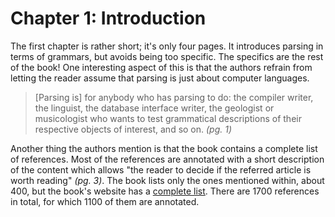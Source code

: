# Chapter 1: Introduction

The first chapter is rather short; it's only four pages. It introduces
parsing in terms of grammars, but avoids being too specific. The
specifics are the rest of the book! One interesting aspect of this is
that the authors refrain from letting the reader assume that parsing
is just about computer languages. 

> [Parsing is] for anybody who has parsing to do: the compiler writer,
the linguist, the database interface writer, the geologist or
musicologist who wants to test grammatical descriptions of their
respective objects of interest, and so on. *(pg. 1)*

Another thing the authors mention is that the book contains a complete
list of references. Most of the references are annotated with a short
description of the content which allows "the reader to decide if the
referred article is worth reading" *(pg. 3)*. The book lists only the
ones mentioned within, about 400, but the book's website has a
[complete list][0]. There are 1700 references in total, for which 1100
of them are annotated. 

[0]: http://dickgrune.com/Books/PTAPG_2nd_Edition/CompleteList.pdf
